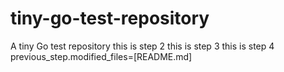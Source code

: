 # tiny-go-test-repository

A tiny Go test repository
this is step 2
this is step 3
this is step 4
previous_step.modified_files=[README.md]
